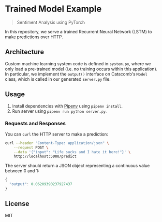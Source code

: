 # Trained Model Example
> Sentiment Analysis using PyTorch

In this repository, we serve a trained Recurrent Neural Network (LSTM) to make predictions over HTTP.

## Architecture
Custom machine learning system code is defined in `system.py`, where we only load a pre-trained model (i.e. no training occurs within this application). In particular, we implement the `output()` interface on Catacomb's `Model` class, which is called in our generated `server.py` file.

## Usage
1. Install dependencies with [Pipenv](https://pipenv-fork.readthedocs.io/en/latest/) using `pipenv install`.
2. Run server using `pipenv run python server.py`.

### Requests and Responses
You can `curl` the HTTP server to make a prediction:

```bash
curl --header "Content-Type: application/json" \
    --request POST \
    --data '{"input": "Life sucks and I hate it here!"}' \
    http://localhost:5000/predict
```

The server should return a JSON object representing a continuous value between 0 and 1:

```javascript
{
  "output": 0.06209390237927437
}
```

## License
MIT

